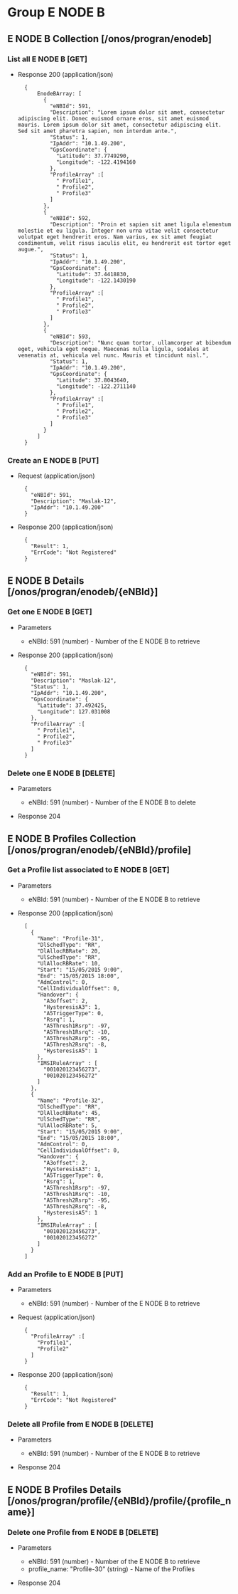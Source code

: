 # Group E NODE B

## E NODE B Collection [/onos/progran/enodeb]

### List all E NODE B [GET]

+ Response 200 (application/json)
      
        {
            EnodeBArray: [
              {
                "eNBId": 591,
                "Description": "Lorem ipsum dolor sit amet, consectetur adipiscing elit. Donec euismod ornare eros, sit amet euismod mauris. Lorem ipsum dolor sit amet, consectetur adipiscing elit. Sed sit amet pharetra sapien, non interdum ante.",
                "Status": 1,
                "IpAddr": "10.1.49.200",
                "GpsCoordinate": {
                  "Latitude": 37.7749290,
                  "Longitude": -122.4194160 
                },
                "ProfileArray" :[
                  " Profile1",
                  " Profile2",
                  " Profile3"
                ]
              },
              {
                "eNBId": 592,
                "Description": "Proin et sapien sit amet ligula elementum molestie et eu ligula. Integer non urna vitae velit consectetur volutpat eget hendrerit eros. Nam varius, ex sit amet feugiat condimentum, velit risus iaculis elit, eu hendrerit est tortor eget augue.",
                "Status": 1,
                "IpAddr": "10.1.49.200",
                "GpsCoordinate": {
                  "Latitude": 37.4418830,
                  "Longitude": -122.1430190 
                },
                "ProfileArray" :[
                  " Profile1",
                  " Profile2",
                  " Profile3"
                ]
              },
              {
                "eNBId": 593,
                "Description": "Nunc quam tortor, ullamcorper at bibendum eget, vehicula eget neque. Maecenas nulla ligula, sodales at venenatis at, vehicula vel nunc. Mauris et tincidunt nisl.",
                "Status": 1,
                "IpAddr": "10.1.49.200",
                "GpsCoordinate": {
                  "Latitude": 37.8043640,
                  "Longitude": -122.2711140 
                },
                "ProfileArray" :[
                  " Profile1",
                  " Profile2",
                  " Profile3"
                ]
              }
            ]
        }

### Create an E NODE B [PUT]

+ Request (application/json)

        {
          "eNBId": 591,
          "Description": "Maslak-12",
          "IpAddr": "10.1.49.200"
        }


+ Response 200 (application/json)

        {    
          "Result": 1,
          "ErrCode": "Not Registered"
        }

## E NODE B Details [/onos/progran/enodeb/{eNBId}]

### Get one E NODE B [GET]

+ Parameters
    + eNBId: 591 (number) - Number of the E NODE B to retrieve

+ Response 200 (application/json)

        {
          "eNBId": 591,
          "Description": "Maslak-12",
          "Status": 1,
          "IpAddr": "10.1.49.200",
          "GpsCoordinate": {
            "Latitude": 37.492425,
            "Longitude": 127.031008
          },
          "ProfileArray" :[
            " Profile1",
            " Profile2",
            " Profile3"
          ]
        }

### Delete one E NODE B [DELETE]

+ Parameters
    + eNBId: 591 (number) - Number of the E NODE B to delete

+ Response 204

## E NODE B Profiles Collection [/onos/progran/enodeb/{eNBId}/profile]

### Get a Profile list associated to E NODE B [GET]

+ Parameters
    + eNBId: 591 (number) - Number of the E NODE B to retrieve

+ Response 200 (application/json)
      
        [
          {
            "Name": "Profile-31",
            "DlSchedType": "RR",
            "DlAllocRBRate": 20,
            "UlSchedType": "RR",
            "UlAllocRBRate": 10,
            "Start": "15/05/2015 9:00",
            "End": "15/05/2015 18:00",
            "AdmControl": 0,
            "CellIndividualOffset": 0, 
            "Handover": {
              "A3offset": 2,
              "HysteresisA3": 1,
              "A5TriggerType": 0,
              "Rsrq": 1,
              "A5Thresh1Rsrp": -97,
              "A5Thresh1Rsrq": -10,
              "A5Thresh2Rsrp": -95,
              "A5Thresh2Rsrq": -8,
              "HysteresisA5": 1
            },
            "IMSIRuleArray" : [
              "001020123456273",
              "001020123456272" 
            ]
          },
          {
            "Name": "Profile-32",
            "DlSchedType": "RR",
            "DlAllocRBRate": 45,
            "UlSchedType": "RR",
            "UlAllocRBRate": 5,
            "Start": "15/05/2015 9:00",
            "End": "15/05/2015 18:00",
            "AdmControl": 0,
            "CellIndividualOffset": 0, 
            "Handover": {
              "A3offset": 2,
              "HysteresisA3": 1,
              "A5TriggerType": 0,
              "Rsrq": 1,
              "A5Thresh1Rsrp": -97,
              "A5Thresh1Rsrq": -10,
              "A5Thresh2Rsrp": -95,
              "A5Thresh2Rsrq": -8,
              "HysteresisA5": 1
            },
            "IMSIRuleArray" : [
              "001020123456273",
              "001020123456272" 
            ]
          }
        ]

### Add an Profile to E NODE B [PUT]

+ Parameters
    + eNBId: 591 (number) - Number of the E NODE B to retrieve

+ Request (application/json)

        {
          "ProfileArray" :[
            "Profile1",
            "Profile2"
          ]
        }
+ Response 200 (application/json)

        {    
          "Result": 1,
          "ErrCode": "Not Registered"
        }

### Delete all Profile from E NODE B [DELETE]

+ Parameters
    + eNBId: 591 (number) - Number of the E NODE B to retrieve

+ Response 204

## E NODE B Profiles Details [/onos/progran/profile/{eNBId}/profile/{profile_name}]

### Delete one Profile from E NODE B [DELETE]

+ Parameters
    + eNBId: 591 (number) - Number of the E NODE B to retrieve
    + profile_name: "Profile-30" (string) - Name of the Profiles

+ Response 204

